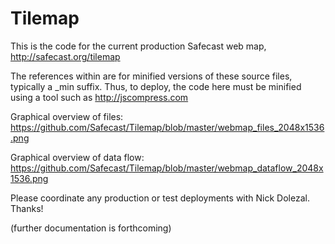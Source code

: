 # Tilemap

This is the code for the current production Safecast web map, http://safecast.org/tilemap


The references within are for minified versions of these source files, typically a _min suffix.  Thus, to deploy, the code here must be minified using a tool such as http://jscompress.com


Graphical overview of files:
https://github.com/Safecast/Tilemap/blob/master/webmap_files_2048x1536.png


Graphical overview of data flow:
https://github.com/Safecast/Tilemap/blob/master/webmap_dataflow_2048x1536.png


Please coordinate any production or test deployments with Nick Dolezal.  Thanks!


(further documentation is forthcoming)
